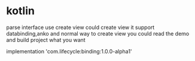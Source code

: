 # kotlin
parse interface use create view could create view
it support databinding,anko and normal way to create view
you could read the demo and build project what you want 

implementation 'com.lifecycle:binding:1.0.0-alpha1'

